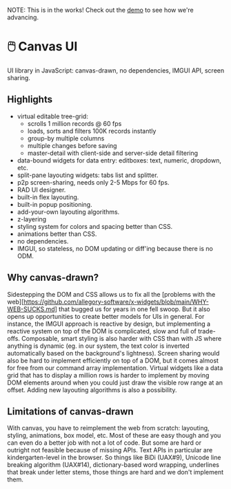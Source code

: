 NOTE: This is in the works! Check out the [demo] to see how we're advancing.

[demo]: https://allegory.ro/canvas-ui/demo.html

# :computer_mouse: Canvas UI

UI library in JavaScript: canvas-drawn, no dependencies, IMGUI API, screen sharing.

## Highlights

* virtual editable tree-grid:
	* scrolls 1 million records @ 60 fps
	* loads, sorts and filters 100K records instantly
	* group-by multiple columns
	* multiple changes before saving
	* master-detail with client-side and server-side detail filtering
* data-bound widgets for data entry: editboxes: text, numeric, dropdown, etc.
* split-pane layouting widgets: tabs list and splitter.
* p2p screen-sharing, needs only 2-5 Mbps for 60 fps.
* RAD UI designer.
* built-in flex layouting.
* built-in popup positioning.
* add-your-own layouting algorithms.
* z-layering
* styling system for colors and spacing better than CSS.
* animations better than CSS.
* no dependencies.
* IMGUI, so stateless, no DOM updating or diff'ing because there is no ODM.

## Why canvas-drawn?

Sidestepping the DOM and CSS allows us to fix all the
[problems with the web][https://github.com/allegory-software/x-widgets/blob/main/WHY-WEB-SUCKS.md]
that bugged us for years in one fell swoop. But it also opens up opportunities
to create better models for UIs in general. For instance, the IMGUI approach
is reactive by design, but implementing a reactive system on top of the DOM
is complicated, slow and full of trade-offs. Composable, smart styling is also
harder with CSS than with JS where anything is dynamic (eg. in our system,
the text color is inverted automatically based on the background's lightness).
Screen sharing would also be hard to implement efficiently on top of a DOM,
but it comes almost for free from our command array implementation. Virtual
widgets like a data grid that has to display a million rows is harder to
implement by moving DOM elements around when you could just draw the visible
row range at an offset. Adding new layouting algorithms is also a possibility.

## Limitations of canvas-drawn

With canvas, you have to reimplement the web from scratch: layouting, styling,
animations, box model, etc. Most of these are easy though and you can even
do a better job with not a lot of code. But some are hard or outright
not feasible because of missing APIs. Text APIs in particular are
kindergarten-level in the browser. So things like BiDi (UAX#9), Unicode line
breaking algorithm (UAX#14), dictionary-based word wrapping, underlines
that break under letter stems, those things are hard and we don't implement
them.

